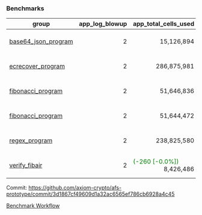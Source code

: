 ### Benchmarks
| group | app_log_blowup | app_total_cells_used | app_total_cycles | app_total_proof_time_ms | leaf_log_blowup | leaf_total_cells_used | leaf_total_cycles | leaf_total_proof_time_ms | instance | alloc |
|---|---|---|---|---|---|---|---|---|---|---|
| [ base64_json_program ](https://github.com/axiom-crypto/afs-prototype/blob/gh-pages/benchmarks/individual/base64_json-2-2-64cpu-linux-arm64-mimalloc.md) | <div style='text-align: right'> 2 </div>  | <div style='text-align: right'> 15,126,894 </div>  | <div style='text-align: right'> 217,353 </div>  | <span style='color: green'>(-38.0 [-1.4%])</span><div style='text-align: right'> 2,583.0 </div>  | <div style='text-align: right'> 2 </div>  | <div style='text-align: right'> 294,346,611 </div>  | <div style='text-align: right'> 6,773,067 </div>  | <span style='color: red'>(+197.0 [+0.6%])</span><div style='text-align: right'> 35,144.0 </div>  | 64cpu-linux-arm64 | mimalloc |
| [ ecrecover_program ](https://github.com/axiom-crypto/afs-prototype/blob/gh-pages/benchmarks/individual/ecrecover-2-2-64cpu-linux-arm64-mimalloc.md) | <div style='text-align: right'> 2 </div>  | <div style='text-align: right'> 286,875,981 </div>  | <div style='text-align: right'> 5,232,849 </div>  | <span style='color: red'>(+70.0 [+0.3%])</span><div style='text-align: right'> 26,673.0 </div>  | <div style='text-align: right'> - </div>  | <div style='text-align: right'> - </div>  | <div style='text-align: right'> - </div>  | <div style='text-align: right'> - </div>  | 64cpu-linux-arm64 | mimalloc |
| [ fibonacci_program ](https://github.com/axiom-crypto/afs-prototype/blob/gh-pages/benchmarks/individual/fibonacci-2-2-64cpu-linux-arm64-mimalloc.md) | <div style='text-align: right'> 2 </div>  | <div style='text-align: right'> 51,646,836 </div>  | <div style='text-align: right'> 1,500,219 </div>  | <span style='color: green'>(-12.0 [-0.2%])</span><div style='text-align: right'> 6,607.0 </div>  | <div style='text-align: right'> 2 </div>  | <span style='color: red'>(+2,900 [+0.0%])</span><div style='text-align: right'> 143,618,499 </div>  | <span style='color: red'>(+290 [+0.0%])</span><div style='text-align: right'> 3,506,609 </div>  | <span style='color: green'>(-342.0 [-1.9%])</span><div style='text-align: right'> 17,461.0 </div>  | 64cpu-linux-arm64 | mimalloc |
| [ fibonacci_program ](https://github.com/axiom-crypto/afs-prototype/blob/gh-pages/benchmarks/individual/fibonacci-2-2-64cpu-linux-x64-jemalloc.md) | <div style='text-align: right'> 2 </div>  | <div style='text-align: right'> 51,644,472 </div>  | <div style='text-align: right'> 1,500,219 </div>  | <span style='color: green'>(-385.0 [-5.3%])</span><div style='text-align: right'> 6,908.0 </div>  | <div style='text-align: right'> 2 </div>  | <div style='text-align: right'> 143,609,599 </div>  | <div style='text-align: right'> 3,505,677 </div>  | <span style='color: green'>(-336.0 [-1.7%])</span><div style='text-align: right'> 19,007.0 </div>  | 64cpu-linux-x64 | jemalloc |
| [ regex_program ](https://github.com/axiom-crypto/afs-prototype/blob/gh-pages/benchmarks/individual/regex-2-2-64cpu-linux-arm64-mimalloc.md) | <div style='text-align: right'> 2 </div>  | <div style='text-align: right'> 238,825,580 </div>  | <div style='text-align: right'> 4,181,343 </div>  | <span style='color: red'>(+177.0 [+0.7%])</span><div style='text-align: right'> 27,135.0 </div>  | <div style='text-align: right'> 2 </div>  | <span style='color: red'>(+3,820 [+0.0%])</span><div style='text-align: right'> 314,840,912 </div>  | <span style='color: red'>(+298 [+0.0%])</span><div style='text-align: right'> 7,309,968 </div>  | <span style='color: red'>(+19.0 [+0.1%])</span><div style='text-align: right'> 36,236.0 </div>  | 64cpu-linux-arm64 | mimalloc |
| [ verify_fibair ](https://github.com/axiom-crypto/afs-prototype/blob/gh-pages/benchmarks/individual/verify_fibair-2-2-64cpu-linux-arm64-mimalloc.md) | <div style='text-align: right'> 2 </div>  | <span style='color: green'>(-260 [-0.0%])</span><div style='text-align: right'> 8,426,486 </div>  | <span style='color: green'>(-26 [-0.0%])</span><div style='text-align: right'> 198,539 </div>  | <span style='color: green'>(-15.0 [-0.9%])</span><div style='text-align: right'> 1,602.0 </div>  | <div style='text-align: right'> - </div>  | <div style='text-align: right'> - </div>  | <div style='text-align: right'> - </div>  | <div style='text-align: right'> - </div>  | 64cpu-linux-arm64 | mimalloc |


Commit: https://github.com/axiom-crypto/afs-prototype/commit/3d1867cf49609d1a32ac6565ef786cb6928a4c45

[Benchmark Workflow](https://github.com/axiom-crypto/afs-prototype/actions/runs/12135681354)

